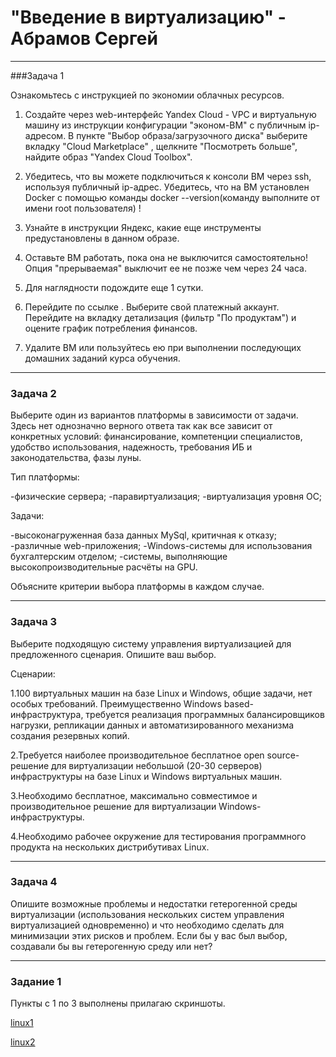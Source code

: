 # "Введение в виртуализацию" - Абрамов Сергей


---

###Задача 1

Ознакомьтесь с инструкцией по экономии облачных ресурсов.

1. Создайте через web-интерфейс Yandex Cloud - VPC и виртуальную машину из инструкции конфигурации "эконом-ВМ" с публичным ip-адресом. В пункте "Выбор образа/загрузочного диска" выберите вкладку "Cloud Marketplace" , щелкните "Посмотреть больше", найдите образ "Yandex Cloud Toolbox". 

2. Убедитесь, что вы можете подключиться к консоли ВМ через ssh, используя публичный ip-адрес. Убедитесь, что на ВМ установлен Docker с помощью команды docker --version(команду выполните от имени root пользователя) !

3. Узнайте в инструкции Яндекс, какие еще инструменты предустановлены в данном образе.

4. Оставьте ВМ работать, пока она не выключится самостоятельно! Опция "прерываемая" выключит ее не позже чем через 24 часа.

5. Для наглядности подождите еще 1 сутки.

6. Перейдите по ссылке . Выберите свой платежный аккаунт. Перейдите на вкладку детализация (фильтр "По продуктам") и оцените график потребления финансов.

7. Удалите ВМ или пользуйтесь ею при выполнении последующих домашних заданий курса обучения. 

---


### Задача 2 

Выберите один из вариантов платформы в зависимости от задачи. Здесь нет однозначно верного ответа так как все зависит от конкретных условий: финансирование, компетенции специалистов, удобство использования, надежность, требования ИБ и законодательства, фазы луны.

Тип платформы:

-физические сервера;
-паравиртуализация;
-виртуализация уровня ОС;


Задачи:

-высоконагруженная база данных MySql, критичная к отказу;
-различные web-приложения;
-Windows-системы для использования бухгалтерским отделом;
-системы, выполняющие высокопроизводительные расчёты на GPU.


Объясните критерии выбора платформы в каждом случае.

---

### Задача 3

Выберите подходящую систему управления виртуализацией для предложенного сценария. Опишите ваш выбор.

Сценарии:

1.100 виртуальных машин на базе Linux и Windows, общие задачи, нет особых требований. Преимущественно Windows based-инфраструктура, требуется реализация программных балансировщиков нагрузки, репликации данных и автоматизированного механизма создания резервных копий.

2.Требуется наиболее производительное бесплатное open source-решение для виртуализации небольшой (20-30 серверов) инфраструктуры на базе Linux и Windows виртуальных машин.

3.Необходимо бесплатное, максимально совместимое и производительное решение для виртуализации Windows-инфраструктуры.

4.Необходимо рабочее окружение для тестирования программного продукта на нескольких дистрибутивах Linux.

---

### Задача 4

Опишите возможные проблемы и недостатки гетерогенной среды виртуализации (использования нескольких систем управления виртуализацией одновременно) и что необходимо сделать для минимизации этих рисков и проблем. Если бы у вас был выбор, создавали бы вы гетерогенную среду или нет?

---

### Задание 1

Пункты с 1 по 3 выполнены прилагаю скриншоты.

[linux1](https://github.com/smabramov/Introduction-to-Virtualization/blob/facb37eb608f4c2b7dec5fae6fb252189247b96e/jpg/linux1.jpg)



[linux2](https://github.com/smabramov/Introduction-to-Virtualization/blob/facb37eb608f4c2b7dec5fae6fb252189247b96e/jpg/linux2.jpg)
